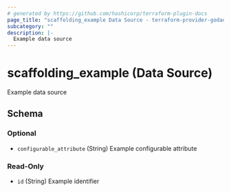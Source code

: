 ```yaml
---
# generated by https://github.com/hashicorp/terraform-plugin-docs
page_title: "scaffolding_example Data Source - terraform-provider-godaddy-dns"
subcategory: ""
description: |-
  Example data source
---
```


# scaffolding_example (Data Source)

Example data source



<!-- schema generated by tfplugindocs -->
## Schema

### Optional

- `configurable_attribute` (String) Example configurable attribute

### Read-Only

- `id` (String) Example identifier
